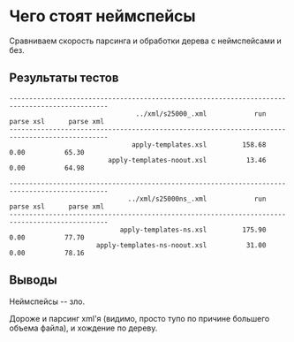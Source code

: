 Чего стоят неймспейсы
=====================

Сравниваем скорость парсинга и обработки дерева с неймспейсами и без.


Результаты тестов
-----------------

    -----------------------------------------------------------------------------------------------
                                    ../xml/s25000_.xml            run      parse xsl      parse xml
    -----------------------------------------------------------------------------------------------
                                   apply-templates.xsl         158.68           0.00          65.30
                             apply-templates-noout.xsl          13.46           0.00          64.98

    -----------------------------------------------------------------------------------------------
                                  ../xml/s25000ns_.xml            run      parse xsl      parse xml
    -----------------------------------------------------------------------------------------------
                                apply-templates-ns.xsl         175.90           0.00          77.70
                          apply-templates-ns-noout.xsl          31.00           0.00          78.16


Выводы
------

Неймспейсы -- зло.

Дороже и парсинг xml'я (видимо, просто тупо по причине большего объема файла), и хождение по дереву.

